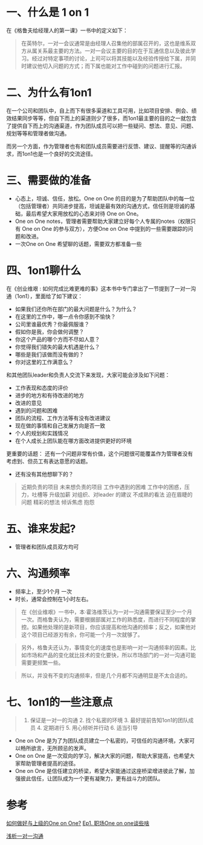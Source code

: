 <!--
 * @Author: your name
 * @Date: 2022-04-07 14:47:42
 * @LastEditTime: 2022-04-07 15:11:18
 * @LastEditors: Please set LastEditors
 * @Description: 打开koroFileHeader查看配置 进行设置: https://github.com/OBKoro1/koro1FileHeader/wiki/%E9%85%8D%E7%BD%AE
 * @FilePath: /personal_growth/如何进行1on1&small talk.md
-->
# 一、什么是 1 on 1
在《格鲁夫给经理人的第一课》一书中的定义如下：
> 在英特尔，一对一会议通常是由经理人召集他的部属召开的，这也是维系双方从属关系最主要的方法。一对一会议主要的目的在于互通信息以及彼此学习。经过对特定事项的讨论，上司可以将其技能以及经验传授给下属，并同时建议他切入问题的方式；而下属也能对工作中碰到的问题进行汇报。

# 二、为什么有1on1
在一个公司和团队中，自上而下有很多渠道和工具可用，比如项目安排、例会、绩效结果同步等等，但自下而上的渠道则少了很多，而1on1最主要的目的之一就包含了提供自下而上的沟通渠道，作为团队成员可以把一些疑问、想法、意见、问题、规划等等和管理者做沟通。

而另一个方面，作为管理者也有和团队成员需要进行反馈、建议、提醒等的沟通诉求，而1on1也是一个良好的交流途径。

# 三、需要做的准备
- 心态上，坦诚、信任，放松。One on One 的目的是为了帮助团队中的每一位（包括管理者）共同进步提高，坦诚是最有效的沟通方式，信任则是坦诚的基础，最后希望大家用放松的心态来对待 One on One。
- One on One notes，管理者需要帮助大家建立好每个人专属的notes（权限只有 One on One 的参与双方），方便One on One 中提到的一些需要跟踪的问题和改进。
- 一次One on One 希望聊的话题，需要双方都准备一些

# 四、1on1聊什么

在《创业维艰 : 如何完成比难更难的事》这本书中专门拿出了一节提到了一对一沟通（1on1），里面给了如下建议：

- 如果我们还你所在部门的最大问题是什么？为什么？
- 在这里的工作中，哪一点令你感到不愉快？
- 公司里谁最优秀？你最佩服谁？
- 假如你是我，你会做何调整？
- 你这个产品的哪个方而不尽如人意？
- 你觉得我们错失的最大机遇是什么？
- 哪些是我们该做而没有做的？
- 你对这里的工作满意么？

和其他团队leader和负责人交流下来发现，大家可能会涉及如下问题：
- 工作表现和态度的评价
- 进步的地方和有待改进的地方
- 改进的意见
- 遇到的问题和困难
- 团队的流程、工作方法等有没有改进建议
- 现在做的事情和自己发展方向是否一致
- 个人的规划和实践情况
- 在个人成长上团队能在哪方面改进提供更好的环境

更重要的话题： 还有一个问题非常有价值，这个问题很可能覆盖作为管理者没有考虑到、但员工有表达意愿的话题。
- 还有没有其他想聊下的？

> 近期负责的项目
> 未来想负责的项目
> 工作中遇到的困难
> 工作中的困惑，压力，吐槽等
> 升级加薪
> 对组织、对leader 的建议
> 不成熟的看法
> 迫在眉睫的问题
> 精彩的想法
> 倾诉焦虑
> 抱怨


# 五、谁来发起?
- 管理者和团队成员双方均可

# 六、沟通频率
- 频率上，至少1个月 一次
- 时长，通常会控制在1小时左右。

> 在《创业维艰》一书中，本·霍洛维茨认为一对一沟通需要保证至少一个月一次。而格鲁夫认为，需要根据部属对工作的熟悉度，而进行不同程度的掌控。如果他处理的是新项目，你应该提高和他沟通的频率；反之，如果他对这个项目已经游刃有余，你可能一个月一次就够了。

> 另外，格鲁夫还认为，事情变化的速度也是影响一对一沟通频率的因素。比如市场和产品的变化就比技术的变化要快，所以市场部门的一对一沟通可能需要更频繁一些。

> 所以，并没有不变的沟通频率，但是几个月都不沟通明显是不太合适的。

# 七、1on1的一些注意点

> 1.  保证是一对一的沟通  2. 找个私密的环境 3. 最好提前告知1on1的团队成员 4. 定期进行 5. 用心倾听并行动  6. 适当引导

- One on One 是为了为团队成员建立一个私密的，可信任的沟通环境，大家可以畅所欲言，无所顾忌的发声。
- One on One 是一次双向的学习，解决大家的问题，帮助大家提高，也希望大家帮助管理者提高的途径。
- One on One 是信任建立的桥梁，希望大家能通过这座桥梁增进彼此了解，加强彼此信任，让团队成为一个更有凝聚力，更有战斗力的团队。
# 参考

[如何做好与上级的One on One?](http://www.woshipm.com/zhichang/2916673.html)
[Ep1. 职场One on one谈些啥](https://www.xiaoyuzhoufm.com/episode/6007bcdaee3ec78161e72adc?s=eyJ1IjogIjYxYTgxMzU3ZTBmNWU3MjNiYmY0ZjY0MiJ9)

[浅析一对一沟通](https://blog.devtang.com/2015/10/25/one-on-one-summary/)